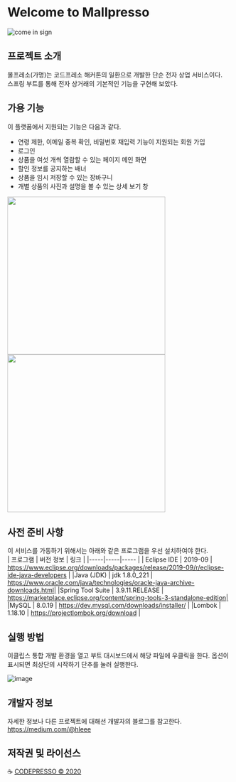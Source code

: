 # Welcome to Mallpresso

![come in sign](https://user-images.githubusercontent.com/56017715/77141440-4315f900-6ac0-11ea-93eb-b2ac03ffeb6e.jpg)

## 프로젝트 소개
몰프레소(가명)는 코드프레소 해커톤의 일환으로 개발한 단순 전자 상업 서비스이다.   
스프링 부트를 통해 전자 상거래의 기본적인 기능을 구현해 보았다.

## 가용 기능
이 플랫폼에서 지원되는 기능은 다음과 같다.
* 연령 제한, 이메일 중복 확인, 비밀번호 재입력 기능이 지원되는 회원 가입
* 로그인
* 상품을 여섯 개씩 열람할 수 있는 페이지 메인 화면
* 할인 정보를 공지하는 배너
* 상품을 임시 저장할 수 있는 장바구니
* 개별 상품의 사진과 설명을 볼 수 있는 상세 보기 창

<div>
<img width="355" src="https://user-images.githubusercontent.com/56017715/77142756-7064a600-6ac4-11ea-8b8c-f66c89eb8e7e.png">
<img width="355" src="https://user-images.githubusercontent.com/56017715/77142709-5034e700-6ac4-11ea-8c0b-23695a5fd0ee.png">
</div>

## 사전 준비 사항
이 서비스를 가동하기 위해서는 아래와 같은 프로그램을 우선 설치하여야 한다.  
| 프로그램 | 버전 정보 | 링크 |
|-----|-----|----- |
| Eclipse IDE | 2019-09 | https://www.eclipse.org/downloads/packages/release/2019-09/r/eclipse-ide-java-developers |
|Java (JDK) | jdk 1.8.0_221 | https://www.oracle.com/java/technologies/oracle-java-archive-downloads.html|
|Spring Tool Suite | 3.9.11.RELEASE | https://marketplace.eclipse.org/content/spring-tools-3-standalone-edition|
|MySQL | 8.0.19 | https://dev.mysql.com/downloads/installer/ |
|Lombok | 1.18.10 | https://projectlombok.org/download |

## 실행 방법
이클립스 통합 개발 환경을 열고 부트 대시보드에서 해당 파일에 우클릭을 한다. 옵션이 표시되면 최상단의 시작하기 단추를 눌러 실행한다.  

![image](https://user-images.githubusercontent.com/56017715/77142903-dcdfa500-6ac4-11ea-81e1-bf1a69e027e4.png)

## 개발자 정보
자세한 정보나 다른 프로젝트에 대해선 개발자의 블로그를 참고한다.   
https://medium.com/@hleee

## 저작권 및 라이선스
:coffee: [CODEPRESSO &copy; 2020](https://github.com/code-presso)
